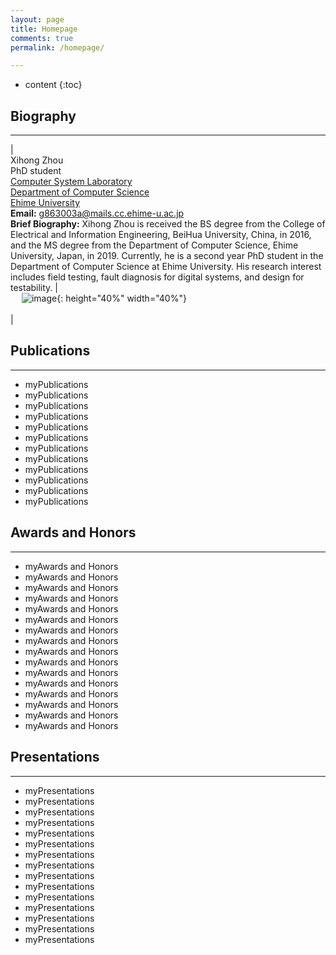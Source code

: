 ```yaml
---
layout: page
title: Homepage
comments: true
permalink: /homepage/

---
```


* content
{:toc}


## Biography

---

| <br> Xihong Zhou <br>
PhD student <br> [Computer System Laboratory](http://larissa.cs.ehime-u.ac.jp/) <br> [Department of Computer Science](https://www.eng.ehime-u.ac.jp/rikougaku/outline/organization/ecs_cs_en.html) <br> [Ehime University](https://www.ehime-u.ac.jp/) <br> **Email:** <g863003a@mails.cc.ehime-u.ac.jp> <br> **Brief Biography:** Xihong Zhou is received the BS degree from the College of Electrical and Information Engineering, BeiHua University, China, in 2016, and the MS degree from the Department of Computer Science, Ehime University, Japan, in 2019. Currently, he is a second year PhD student in the Department of Computer Science at Ehime University. His research interest includes field testing, fault diagnosis for digital systems, and design for testability. | <br> &emsp; ![image](https://xihongzhou.github.io/images/zhou.jpg){: height="40%" width="40%"} <br> <br> |



## Publications

---

- myPublications
- myPublications
- myPublications
- myPublications
- myPublications
- myPublications
- myPublications
- myPublications
- myPublications
- myPublications
- myPublications
- myPublications

## Awards and Honors

---

- myAwards and Honors
- myAwards and Honors
- myAwards and Honors
- myAwards and Honors
- myAwards and Honors
- myAwards and Honors
- myAwards and Honors
- myAwards and Honors
- myAwards and Honors
- myAwards and Honors
- myAwards and Honors
- myAwards and Honors
- myAwards and Honors
- myAwards and Honors
- myAwards and Honors
- myAwards and Honors

## Presentations

---

- myPresentations
- myPresentations
- myPresentations
- myPresentations
- myPresentations
- myPresentations
- myPresentations
- myPresentations
- myPresentations
- myPresentations
- myPresentations
- myPresentations
- myPresentations
- myPresentations
- myPresentations

